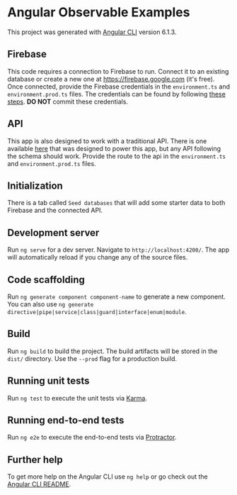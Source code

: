 # Angular Observable Examples

This project was generated with [Angular CLI](https://github.com/angular/angular-cli) version 6.1.3.

## Firebase

This code requires a connection to Firebase to run. Connect it to an existing database or create a new one at <https://firebase.google.com> (it's free). Once connected, provide the Firebase credentials in the `environment.ts` and `environment.prod.ts` files. The credentials can be found by following [these steps](https://firebase.google.com/docs/web/setup). **DO NOT** commit these credentials.

## API

This app is also designed to work with a traditional API. There is one available [here](https://github.com/Karvel/angular-observables-api) that was designed to power this app, but any API following the schema should work. Provide the route to the api in the `environment.ts` and `environment.prod.ts` files.

## Initialization
There is a tab called `Seed databases` that will add some starter data to both Firebase and the connected API. 

## Development server

Run `ng serve` for a dev server. Navigate to `http://localhost:4200/`. The app will automatically reload if you change any of the source files.

## Code scaffolding

Run `ng generate component component-name` to generate a new component. You can also use `ng generate directive|pipe|service|class|guard|interface|enum|module`.

## Build

Run `ng build` to build the project. The build artifacts will be stored in the `dist/` directory. Use the `--prod` flag for a production build.

## Running unit tests

Run `ng test` to execute the unit tests via [Karma](https://karma-runner.github.io).

## Running end-to-end tests

Run `ng e2e` to execute the end-to-end tests via [Protractor](http://www.protractortest.org/).

## Further help

To get more help on the Angular CLI use `ng help` or go check out the [Angular CLI README](https://github.com/angular/angular-cli/blob/master/README.md).

